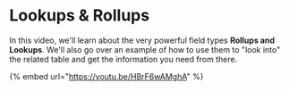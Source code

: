 # Lookups & Rollups

In this video, we'll learn about the very powerful field types **Rollups and Lookups**. We'll also go over an example of how to use them to "look into" the related table and get the information you need from there.

{% embed url="https://youtu.be/HBrF6wAMghA" %}
